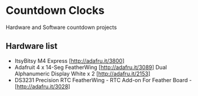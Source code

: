 # Countdown Clocks
Hardware and Software countdown projects

## Hardware list
+ ItsyBitsy M4 Express [http://adafru.it/3800]
+ Adafruit 4 x 14-Seg FeatherWing [http://adafru.it/3089] Dual Alphanumeric Display White x 2 [http://adafru.it/2153]
+ DS3231 Precision RTC FeatherWing - RTC Add-on For Feather Board - [http://adafru.it/3028]
